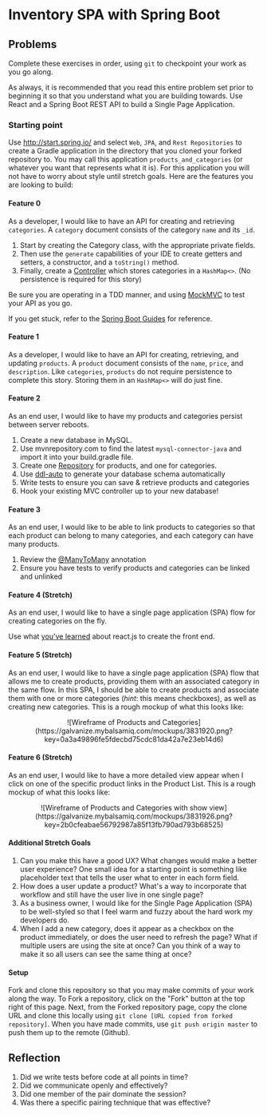 # Inventory SPA with Spring Boot

## Problems

Complete these exercises in order, using `git` to checkpoint your work as you go along.

As always, it is recommended that you read this entire problem set prior to beginning it so that you understand what you are building towards. Use React and a Spring Boot REST API to build a Single Page Application.

### Starting point

Use http://start.spring.io/ and select `Web`, `JPA`, and `Rest Repositories` to create a Gradle application in the directory that you cloned your forked repository to. You may call this application `products_and_categories` (or whatever you want that represents what it is). For this application you will not have to worry about style until stretch goals. Here are the features you are looking to build:

#### Feature 0

As a developer, I would like to have an API for creating and retrieving `categories`. A `category` document consists of the category `name` and its `_id`. 

1. Start by creating the Category class, with the appropriate private fields. 
1. Then use the `generate` capabilities of your IDE to create getters and setters, a constructor, and a `toString()` method.
1. Finally, create a [Controller](https://spring.io/guides/gs/serving-web-content/) which stores categories in a `HashMap<>`. (No persistence is required for this story)
 
Be sure you are operating in a TDD manner, and using [MockMVC](https://spring.io/blog/2016/04/15/testing-improvements-in-spring-boot-1-4) to test your API as you go.

If you get stuck, refer to the [Spring Boot Guides](https://spring.io/guides) for reference.

#### Feature 1

As a developer, I would like to have an API for creating, retrieving, and updating `products`. A `product` document consists of the `name`, `price`, and `description`. Like `categories`, `products` do not require persistence to complete this story. Storing them in an `HashMap<>` will do just fine.

#### Feature 2

As an end user, I would like to have my products and categories persist between server reboots.

1. Create a new database in MySQL.
1. Use mvnrepository.com to find the latest `mysql-connector-java` and import it into your build.gradle file.
1. Create one [Repository](https://spring.io/guides/gs/accessing-data-jpa/) for products, and one for categories.
1. Use [ddl-auto](http://docs.spring.io/spring-boot/docs/current/reference/html/howto-database-initialization.html) to generate your database schema automatically
1. Write tests to ensure you can save & retrieve products and categories
1. Hook your existing MVC controller up to your new database!

#### Feature 3

As an end user, I would like to be able to link products to categories so that each product can belong to many categories, and each category can have many products.

1. Review the [@ManyToMany](https://www.mkyong.com/hibernate/hibernate-many-to-many-relationship-example-annotation/) annotation
1. Ensure you have tests to verify products and categories can be linked and unlinked

#### Feature 4 (Stretch)

As an end user, I would like to have a single page application (SPA) flow for creating categories on the fly.

Use what [you've learned](https://learn.galvanize.com/content/gSchool/xp_curriculum/northland_1_revised/student_notes/react/introduction_to_react.md) about react.js to create the front end.   

#### Feature 5 (Stretch)

As an end user, I would like to have a single page application (SPA) flow that allows me to create products, providing them with an associated category in the same flow. In this SPA, I should be able to create products and associate them with one or more categories (_hint_: this means checkboxes), as well as creating new categories. This is a rough mockup of what this looks like:

<center>
  ![Wireframe of Products and Categories](https://galvanize.mybalsamiq.com/mockups/3831920.png?key=0a3a49896fe5fdecbd75cdc81da42a7e23eb14d6)
</center>

#### Feature 6 (Stretch)

As an end user, I would like to have a more detailed view appear when I click on one of the specific product links in the Product List. This is a rough mockup of what this looks like:

<center>
  ![Wireframe of Products and Categories with show view](https://galvanize.mybalsamiq.com/mockups/3831926.png?key=2b0cfeabae56792987a85f13fb790ad793b68525)
</center>

#### Additional Stretch Goals

1. Can you make this have a good UX? What changes would make a better user experience? One small idea for a starting point is something like placeholder text that tells the user what to enter in each form field.
1. How does a user update a product? What's a way to incorporate that workflow and still have the user live in one single page?
1. As a business owner, I would like for the Single Page Application (SPA) to be well-styled so that I feel warm and fuzzy about the hard work my developers do.
1. When I add a new category, does it appear as a checkbox on the product immediately, or does the user need to refresh the page? What if multiple users are using the site at once? Can you think of a way to make it so all users can see the same thing at once?

#### Setup

Fork and clone this repository so that you may make commits of your work along the way. To Fork a repository, click on the "Fork" button at the top right of this page. Next, from the Forked repository page, copy the clone URL and clone this locally using `git clone [URL copied from forked repository]`. When you have made commits, use `git push origin master` to push them up to the remote (Github).

## Reflection

1. Did we write tests before code at all points in time?
1. Did we communicate openly and effectively?
1. Did one member of the pair dominate the session?
1. Was there a specific pairing technique that was effective?

